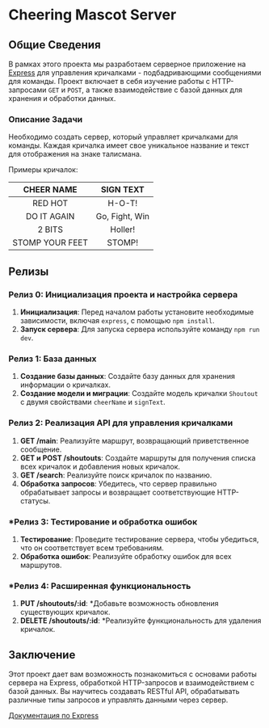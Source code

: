 # Cheering Mascot Server

## Общие Сведения

В рамках этого проекта мы разработаем серверное приложение на [Express](https://expressjs.com) для управления кричалками - подбадривающими сообщениями для команды. Проект включает в себя изучение работы с HTTP-запросами `GET` и `POST`, а также взаимодействие с базой данных для хранения и обработки данных.

### Описание Задачи

Необходимо создать сервер, который управляет кричалками для команды. Каждая кричалка имеет свое уникальное название и текст для отображения на знаке талисмана.

Примеры кричалок:

|   CHEER NAME    |   SIGN TEXT    |
| :-------------: | :------------: |
|     RED HOT     |     H-O-T!     |
|   DO IT AGAIN   | Go, Fight, Win |
|     2 BITS      |    Holler!     |
| STOMP YOUR FEET |     STOMP!     |

## Релизы

### Релиз 0: Инициализация проекта и настройка сервера

1. **Инициализация**: Перед началом работы установите необходимые зависимости, включая `express`, с помощью `npm install`.
2. **Запуск сервера**: Для запуска сервера используйте команду `npm run dev`.

### Релиз 1: База данных

1. **Создание базы данных**: Создайте базу данных для хранения информации о кричалках.
2. **Создание модели и миграции**: Создайте модель кричалки `Shoutout` с двумя свойствами `cheerName` и `signText`.

### Релиз 2: Реализация API для управления кричалками

1. **GET /main**: Реализуйте маршрут, возвращающий приветственное сообщение.
2. **GET и POST /shoutouts**: Создайте маршруты для получения списка всех кричалок и добавления новых кричалок.
3. **GET /search**: Реализуйте поиск кричалок по названию.
4. **Обработка запросов**: Убедитесь, что сервер правильно обрабатывает запросы и возвращает соответствующие HTTP-статусы.

### \*Релиз 3: Тестирование и обработка ошибок

1. **Тестирование**: Проведите тестирование сервера, чтобы убедиться, что он соответствует всем требованиям.
2. **Обработка ошибок**: Реализуйте обработку ошибок для всех маршрутов.

### \*Релиз 4: Расширенная функциональность

1. **PUT /shoutouts/:id**: \*Добавьте возможность обновления существующих кричалок.
2. **DELETE /shoutouts/:id**: \*Реализуйте функциональность для удаления кричалок.

## Заключение

Этот проект дает вам возможность познакомиться с основами работы сервера на Express, обработкой HTTP-запросов и взаимодействием с базой данных. Вы научитесь создавать RESTful API, обрабатывать различные типы запросов и управлять данными через сервер.

[Документация по Express](http://expressjs.com)
